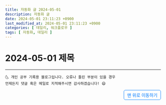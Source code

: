```yaml
---
title: 자동화 글 2024-05-01
description: 자동화 글
date: 2024-05-01 23:11:23 +0900
last_modified_at: 2024-05-01 23:11:23 +0900
categories: [ 데일리, 워크플로우 ]
tags: [ 자동화, 데일리 ]
---
```



# 2024-05-01 제목


***
    🌜 개인 공부 기록용 블로그입니다. 오류나 틀린 부분이 있을 경우 
    언제든지 댓글 혹은 메일로 지적해주시면 감사하겠습니다! 😄


<a href="#" style="display: inline-block; padding: 5px 10px; color: #007bff; text-decoration: none; border: 0.5px solid #007bff; border-radius: 5px; float: right;">맨 위로 이동하기</a>